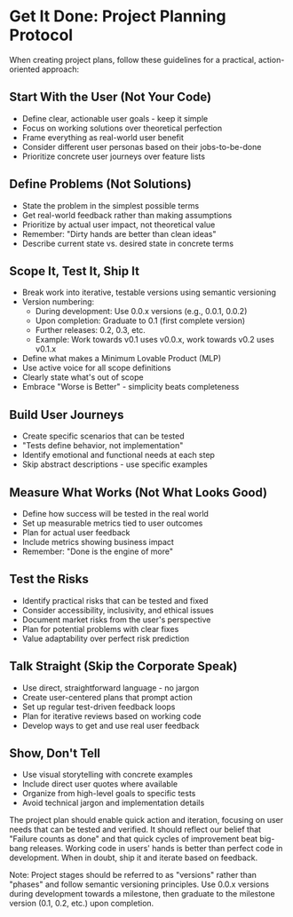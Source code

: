 # Get It Done: Project Planning Protocol

When creating project plans, follow these guidelines for a practical,
action-oriented approach:

## Start With the User (Not Your Code)

- Define clear, actionable user goals - keep it simple
- Focus on working solutions over theoretical perfection
- Frame everything as real-world user benefit
- Consider different user personas based on their jobs-to-be-done
- Prioritize concrete user journeys over feature lists

## Define Problems (Not Solutions)

- State the problem in the simplest possible terms
- Get real-world feedback rather than making assumptions
- Prioritize by actual user impact, not theoretical value
- Remember: "Dirty hands are better than clean ideas"
- Describe current state vs. desired state in concrete terms

## Scope It, Test It, Ship It

- Break work into iterative, testable versions using semantic versioning
- Version numbering:
  - During development: Use 0.0.x versions (e.g., 0.0.1, 0.0.2)
  - Upon completion: Graduate to 0.1 (first complete version)
  - Further releases: 0.2, 0.3, etc.
  - Example: Work towards v0.1 uses v0.0.x, work towards v0.2 uses v0.1.x
- Define what makes a Minimum Lovable Product (MLP)
- Use active voice for all scope definitions
- Clearly state what's out of scope
- Embrace "Worse is Better" - simplicity beats completeness

## Build User Journeys

- Create specific scenarios that can be tested
- "Tests define behavior, not implementation"
- Identify emotional and functional needs at each step
- Skip abstract descriptions - use specific examples

## Measure What Works (Not What Looks Good)

- Define how success will be tested in the real world
- Set up measurable metrics tied to user outcomes
- Plan for actual user feedback
- Include metrics showing business impact
- Remember: "Done is the engine of more"

## Test the Risks

- Identify practical risks that can be tested and fixed
- Consider accessibility, inclusivity, and ethical issues
- Document market risks from the user's perspective
- Plan for potential problems with clear fixes
- Value adaptability over perfect risk prediction

## Talk Straight (Skip the Corporate Speak)

- Use direct, straightforward language - no jargon
- Create user-centered plans that prompt action
- Set up regular test-driven feedback loops
- Plan for iterative reviews based on working code
- Develop ways to get and use real user feedback

## Show, Don't Tell

- Use visual storytelling with concrete examples
- Include direct user quotes where available
- Organize from high-level goals to specific tests
- Avoid technical jargon and implementation details

The project plan should enable quick action and iteration, focusing on user
needs that can be tested and verified. It should reflect our belief that
"Failure counts as done" and that quick cycles of improvement beat big-bang
releases. Working code in users' hands is better than perfect code in
development. When in doubt, ship it and iterate based on feedback.

Note: Project stages should be referred to as "versions" rather than "phases"
and follow semantic versioning principles. Use 0.0.x versions during development
towards a milestone, then graduate to the milestone version (0.1, 0.2, etc.)
upon completion.

